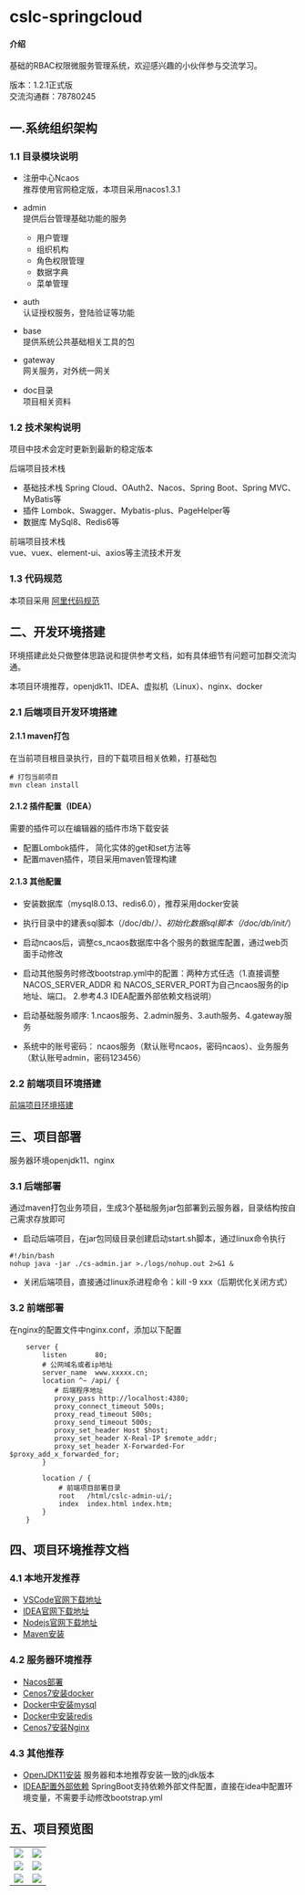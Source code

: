 # cslc-springcloud

#### 介绍
基础的RBAC权限微服务管理系统，欢迎感兴趣的小伙伴参与交流学习。

版本：1.2.1正式版   
交流沟通群：78780245

## 一.系统组织架构
### 1.1 目录模块说明
- 注册中心Ncaos  
推荐使用官网稳定版，本项目采用nacos1.3.1

- admin  
  提供后台管理基础功能的服务
    - 用户管理
    - 组织机构
    - 角色权限管理
    - 数据字典
    - 菜单管理
  
- auth  
认证授权服务，登陆验证等功能  
  
- base  
提供系统公共基础相关工具的包
  
- gateway  
网关服务，对外统一网关

- doc目录  
项目相关资料


### 1.2 技术架构说明
项目中技术会定时更新到最新的稳定版本

后端项目技术栈
- 基础技术栈 Spring Cloud、OAuth2、Nacos、Spring Boot、Spring MVC、MyBatis等
- 插件 Lombok、Swagger、Mybatis-plus、PageHelper等
- 数据库 MySql8、Redis6等

前端项目技术栈   
vue、vuex、element-ui、axios等主流技术开发

### 1.3 代码规范
本项目采用 <a href="https://github.com/alibaba/p3c/" target="_blank">阿里代码规范</a>

## 二、开发环境搭建
环境搭建此处只做整体思路说和提供参考文档，如有具体细节有问题可加群交流沟通。

本项目环境推荐，openjdk11、IDEA、虚拟机（Linux）、nginx、docker

### 2.1 后端项目开发环境搭建
#### 2.1.1 maven打包
在当前项目根目录执行，目的下载项目相关依赖，打基础包
```
# 打包当前项目
mvn clean install
```

#### 2.1.2 插件配置（IDEA）
需要的插件可以在编辑器的插件市场下载安装
- 配置Lombok插件， 简化实体的get和set方法等
- 配置maven插件，项目采用maven管理构建

#### 2.1.3 其他配置   
- 安装数据库（mysql8.0.13、redis6.0），推荐采用docker安装

- 执行目录中的建表sql脚本（/doc/db/*）、初始化数据sql脚本（/doc/db/init/*）

- 启动ncaos后，调整cs_ncaos数据库中各个服务的数据库配置，通过web页面手动修改

- 启动其他服务时修改bootstrap.yml中的配置：两种方式任选（1.直接调整NACOS_SERVER_ADDR 和 NACOS_SERVER_PORT为自己ncaos服务的ip地址、端口。
2.参考4.3 IDEA配置外部依赖文档说明）

- 启动基础服务顺序: 1.ncaos服务、2.admin服务、3.auth服务、4.gateway服务

- 系统中的账号密码： ncaos服务（默认账号ncaos，密码ncaos）、业务服务（默认账号admin，密码123456）

### 2.2 前端项目环境搭建
[前端项目环境搭建](https://gitee.com/cslc/cslc-springcloud/blob/master/cslc-admin-ui/README.md)

## 三、项目部署
服务器环境openjdk11、nginx

### 3.1 后端部署
通过maven打包业务项目，生成3个基础服务jar包部署到云服务器，目录结构按自己需求存放即可

- 启动后端项目，在jar包同级目录创建启动start.sh脚本，通过linux命令执行
```
#!/bin/bash
nohup java -jar ./cs-admin.jar >./logs/nohup.out 2>&1 &
```
- 关闭后端项目，直接通过linux杀进程命令：kill -9 xxx（后期优化关闭方式）

### 3.2 前端部署
在nginx的配置文件中nginx.conf，添加以下配置
```
    server {
        listen       80;
        # 公网域名或者ip地址
        server_name  www.xxxxx.cn;
        location ^~ /api/ {
           # 后端程序地址
           proxy_pass http://localhost:4380;
           proxy_connect_timeout 500s;
           proxy_read_timeout 500s;
           proxy_send_timeout 500s;
           proxy_set_header Host $host;
           proxy_set_header X-Real-IP $remote_addr;
           proxy_set_header X-Forwarded-For $proxy_add_x_forwarded_for;
        }
        
        location / {
            # 前端项目部署目录
            root   /html/cslc-admin-ui/;
            index  index.html index.htm;
        }
    }
```

## 四、项目环境推荐文档
### 4.1 本地开发推荐
- [VSCode官网下载地址](https://code.visualstudio.com/)
- [IDEA官网下载地址](https://www.jetbrains.com/idea/download/#section=windows)
- [Nodejs官网下载地址](https://nodejs.org/en/)
- [Maven安装](https://code.visualstudio.com/)

### 4.2 服务器环境推荐
- [Nacos部署](https://blog.csdn.net/cs4380/article/details/106694604)
- [Cenos7安装docker](https://blog.csdn.net/cs4380/article/details/85777416)
- [Docker中安装mysql](https://blog.csdn.net/cs4380/article/details/89928514)
- [Docker中安装redis](https://blog.csdn.net/cs4380/article/details/86582569)
- [Cenos7安装Nginx](https://blog.csdn.net/cs4380/article/details/104551530)

### 4.3 其他推荐
- [OpenJDK11安装](https://blog.csdn.net/cs4380/article/details/97497455) 服务器和本地推荐安装一致的jdk版本
- [IDEA配置外部依赖](https://blog.csdn.net/cs4380/article/details/108937132) SpringBoot支持依赖外部文件配置，直接在idea中配置环境变量，不需要手动修改bootstrap.yml

## 五、项目预览图
<table>
    <tr>
        <td><img src="http://cslc.gitee.io/cslc-documentation/images/preview/index.png"/></td>
        <td><img src="http://cslc.gitee.io/cslc-documentation/images/preview/user_info.png"/></td>
    </tr>
    <tr>
        <td><img src="http://cslc.gitee.io/cslc-documentation/images/preview/role.png"/></td>
        <td><img src="http://cslc.gitee.io/cslc-documentation/images/preview/menus.png"/></td>
    </tr>
    <tr>
        <td><img src="http://cslc.gitee.io/cslc-documentation/images/preview/api.png"/></td>
        <td><img src="http://cslc.gitee.io/cslc-documentation/images/preview/user_list.png"/></td>
    </tr>
</table>